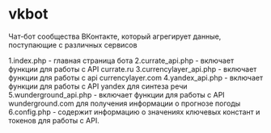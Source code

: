 # vkbot
Чат-бот сообщества ВКонтакте, который агрегирует данные, поступающие с различных сервисов

1.index.php - главная страница бота
2.currate_api.php - включает функции для работы с API currate.ru
3.currencylayer_api.php - включает функции для работы с api currencylayer.com
4.yandex_api.php - включает функции для работы с API yandex для синтеза речи
5.wunderground_api.php - включает функции для работы с API wunderground.com для получения информации о прогнозе погоды
6.config.php - содержит информацию о значениях ключевых констант и токенов для работы с API.
